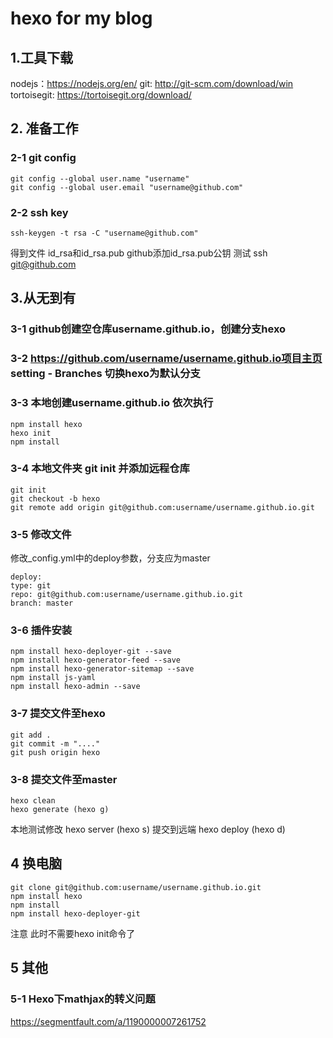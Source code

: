 hexo for my blog
====
## 1.工具下载
nodejs：https://nodejs.org/en/
git: http://git-scm.com/download/win
tortoisegit: https://tortoisegit.org/download/

## 2. 准备工作
### 2-1 git config
```
git config --global user.name "username"
git config --global user.email "username@github.com"
```

### 2-2 ssh key
```
ssh-keygen -t rsa -C "username@github.com"
```
得到文件 id_rsa和id_rsa.pub
github添加id_rsa.pub公钥
测试 ssh git@github.com


## 3.从无到有
### 3-1 github创建空仓库username.github.io，创建分支hexo
### 3-2 https://github.com/username/username.github.io项目主页 setting - Branches  切换hexo为默认分支
### 3-3 本地创建username.github.io  依次执行 
```
npm install hexo
hexo init
npm install
```
### 3-4 本地文件夹 git init  并添加远程仓库
```
git init
git checkout -b hexo
git remote add origin git@github.com:username/username.github.io.git
```
### 3-5 修改文件
修改_config.yml中的deploy参数，分支应为master
```
deploy:
type: git
repo: git@github.com:username/username.github.io.git
branch: master
```
			
### 3-6 插件安装
```
npm install hexo-deployer-git --save
npm install hexo-generator-feed --save
npm install hexo-generator-sitemap --save
npm install js-yaml
npm install hexo-admin --save
```
### 3-7 提交文件至hexo
```
git add .
git commit -m "...."
git push origin hexo
```
### 3-8 提交文件至master
```
hexo clean
hexo generate (hexo g)
```
本地测试修改 hexo server (hexo s)
提交到远端 hexo deploy (hexo d)
		
## 4 换电脑
```
git clone git@github.com:username/username.github.io.git
npm install hexo
npm install
npm install hexo-deployer-git
```
注意  此时不需要hexo init命令了
		
## 5 其他
### 5-1 Hexo下mathjax的转义问题
https://segmentfault.com/a/1190000007261752
